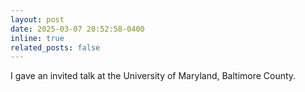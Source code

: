 ```yaml
---
layout: post
date: 2025-03-07 20:52:58-0400
inline: true
related_posts: false
---
```

I gave an invited talk at the University of Maryland, Baltimore County.